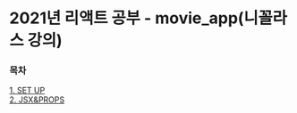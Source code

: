 # 2021년 리액트 공부 - movie_app(니꼴라스 강의)

### 목차
[1. SET UP](./study/1.SETUP.md) <br>
[2. JSX&PROPS](./study/2.JSX&PROPS.md)
